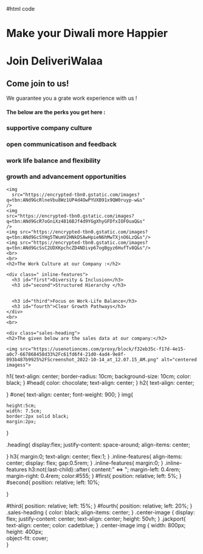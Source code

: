 
#html code
<!DOCTYPE html>
<html lang="en">
  <head>
    <meta charset="UTF-8" />
    <meta name="viewport" content="width=device-width, initial-scale=1.0" />
    <title>Document</title>
    <link rel="stylesheet" href="Task1.css" />
  </head>
  <body>
    <h1>Make your Diwali more Happier</h1>
    <h1 id="head">Join DeliveriWalaa</h1>
    <h2>Come join to us!</h2>
    <p id="one">We guarantee you a grate work experience with us !</p>
    <div class="jackport">
    <h4>The below are the perks you get here :</h4>
  </div>
    <div class="heading">
            <h3>supportive company culture</h3>
            <h3>open communicatison and feedback</h3>
            <h3>work life balance and flexibility</h3>
            <h3>growth and advancement opportunities</h3>
    </div>

    <img
      src="https://encrypted-tbn0.gstatic.com/images?q=tbn:ANd9GcRlneVbu8Wz1UP4d4OwPYUXB91x9QW0ruyp-w&s"
    />
    <img 
    src="https://encrypted-tbn0.gstatic.com/images?q=tbn:ANd9GcR7oGniXz4816BJf4d9YGgXhyGFDfxIOFOuaQ&s"
    />
    <img src="https://encrypted-tbn0.gstatic.com/images?q=tbn:ANd9GcSYHg5TWumV2HNkDSAwHpieN6hMwTXjnO6LzQ&s"/>
    <img src="https://encrypted-tbn0.gstatic.com/images?q=tbn:ANd9GcSsC2UDXKpchcZD4NDivp67ogBgyz6HufTv8Q&s"/>
    <br>
    <br>
    <h2>The Work Culture at our Company :</h2>
    
    <div class=" inline-features"> 
      <h3 id="first">Diversity & Inclusion</h3>
      <h3 id="second">Structured Hierarchy </h3>
      
      
      <h3 id="third">Focus on Work-Life Balance</h3>
      <h3 id="fourth">Clear Growth Pathways</h3>
    </div>
    <br>
    <br>
    
    <div class="sales-heading">
    <h2>The given below are the sales data at our company:</h2>
  </div>
    <div class ="center-image">
      
    <img src="https://usenotioncms.com/proxy/block/f32eb35c-f17d-4e15-a0c7-667868458d33%2Fc61fd6f4-21d0-4ad4-9e8f-093b487b9925%2FScreenshot_2022-10-14_at_12.07.15_AM.png" alt="centered imagess">
  </div>
  </body>
</html>

h1{
    text-align: center;
    border-radius: 10cm;
    background-size: 10cm;
    color: black;
}
#head{
    color: chocolate;
    text-align: center;
}
h2{
    text-align: center;
    
}
#one{
    text-align: center;
    font-weight: 900;
}
img{
    
    height:5cm;
    width: 7.5cm;
    border:2px solid black;
    margin:2px;
}

.heading{
    display:flex;
    justify-content: space-around;
    align-items: center;
     
}
h3{
    margin:0;
    text-align: center;
    flex:1;
}
.inline-features{
   align-items: center;
   display: flex;
   gap:0.5rem;
}
.inline-features{
    margin:0;
}
.inline-features h3:not(:last-child)::after{
    content:" <=> ";
    margin-left: 0.4rem;
    margin-right: 0.4rem;
    color:#555;
}
#first{
    position: relative;
  left: 5%; 
}
#second{
    position: relative;
  left: 10%; 
   
}

#third{
    position: relative;
  left: 15%; 
}
#fourth{
    position: relative;
  left: 20%; 
}
.sales-heading {
    color: black;
    align-items: center;
  }
.center-image {
    display: flex;
    justify-content: center;
    text-align: center;
    height: 50vh;
  }
  .jackport{
    text-align: center;
    color: cadetblue;
  }
  .center-image img {
    width: 800px;  
    height: 400px;  
    object-fit: cover;  
  }

